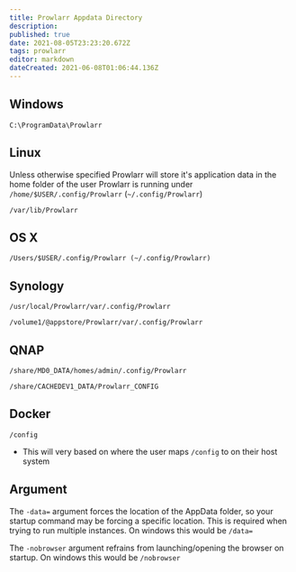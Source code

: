 ```yaml
---
title: Prowlarr Appdata Directory
description: 
published: true
date: 2021-08-05T23:23:20.672Z
tags: prowlarr
editor: markdown
dateCreated: 2021-06-08T01:06:44.136Z
---
```


## Windows

`C:\ProgramData\Prowlarr`

## Linux

Unless otherwise specified Prowlarr will store it's application data in the home folder of the user Prowlarr is running under `/home/$USER/.config/Prowlarr` (`~/.config/Prowlarr`)

`/var/lib/Prowlarr`

## OS X

`/Users/$USER/.config/Prowlarr (~/.config/Prowlarr)`

## Synology

`/usr/local/Prowlarr/var/.config/Prowlarr`

`/volume1/@appstore/Prowlarr/var/.config/Prowlarr`

## QNAP

`/share/MD0_DATA/homes/admin/.config/Prowlarr`

`/share/CACHEDEV1_DATA/Prowlarr_CONFIG`

## Docker

`/config`
- This will very based on where the user maps `/config` to on their host system

## Argument

The `-data=` argument forces the location of the AppData folder, so your startup command may be forcing a specific location. This is required when trying to run multiple instances. On windows this would be `/data=`

The `-nobrowser` argument refrains from launching/opening the browser on startup. On windows this would be `/nobrowser`
